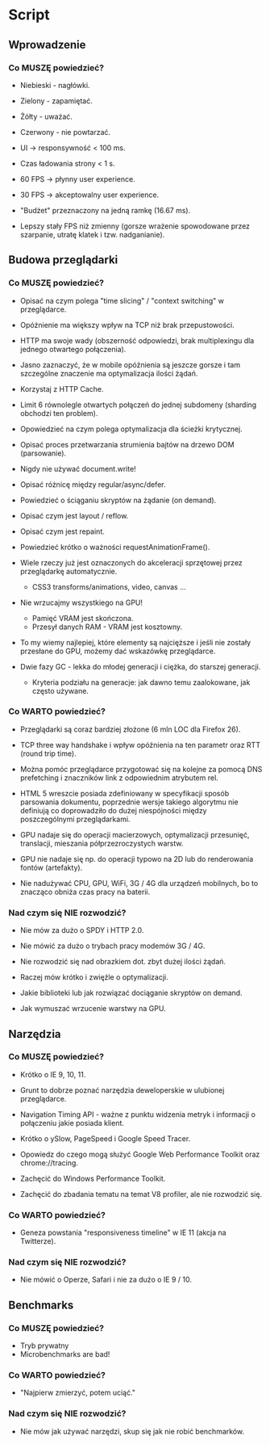 # Script

## Wprowadzenie

### Co MUSZĘ powiedzieć?

- Niebieski - nagłówki.
- Zielony - zapamiętać.
- Żółty - uważać.
- Czerwony - nie powtarzać.

- UI -> responsywność < 100 ms.
- Czas ładowania strony < 1 s.

- 60 FPS -> płynny user experience.
- 30 FPS -> akceptowalny user experience.
- "Budżet" przeznaczony na jedną ramkę (16.67 ms).

- Lepszy stały FPS niż zmienny (gorsze wrażenie spowodowane przez szarpanie, utratę klatek i tzw. nadganianie).

## Budowa przeglądarki

### Co MUSZĘ powiedzieć?

- Opisać na czym polega "time slicing" / "context switching" w przeglądarce.

- Opóźnienie ma większy wpływ na TCP niż brak przepustowości.
- HTTP ma swoje wady (obszerność odpowiedzi, brak multiplexingu dla jednego otwartego połączenia).

- Jasno zaznaczyć, że w mobile opóźnienia są jeszcze gorsze i tam szczególne znaczenie ma optymalizacja ilości żądań.

- Korzystaj z HTTP Cache.
- Limit 6 równolegle otwartych połączeń do jednej subdomeny (sharding obchodzi ten problem).

- Opowiedzieć na czym polega optymalizacja dla ścieżki krytycznej.

- Opisać proces przetwarzania strumienia bajtów na drzewo DOM (parsowanie).
- Nigdy nie używać document.write!

- Opisać różnicę między regular/async/defer.
- Powiedzieć o ściąganiu skryptów na żądanie (on demand).

- Opisać czym jest layout / reflow.

- Opisać czym jest repaint.

- Powiedzieć krótko o ważności requestAnimationFrame().

- Wiele rzeczy już jest oznaczonych do akceleracji sprzętowej przez przeglądarkę automatycznie.
  - CSS3 transforms/animations, video, canvas ...
- Nie wrzucajmy wszystkiego na GPU!
  - Pamięć VRAM jest skończona.
  - Przesył danych RAM - VRAM jest kosztowny.
- To my wiemy najlepiej, które elementy są najcięższe i jeśli nie zostały przesłane do GPU, możemy dać wskazówkę przeglądarce.

- Dwie fazy GC - lekka do młodej generacji i ciężka, do starszej generacji.
  - Kryteria podziału na generacje: jak dawno temu zaalokowane, jak często używane.

### Co WARTO powiedzieć?

- Przeglądarki są coraz bardziej złożone (6 mln LOC dla Firefox 26).

- TCP three way handshake i wpływ opóźnienia na ten parametr oraz RTT (round trip time).

- Można pomóc przeglądarce przygotować się na kolejne za pomocą DNS prefetching i znaczników link z odpowiednim atrybutem rel.

- HTML 5 wreszcie posiada zdefiniowany w specyfikacji sposób parsowania dokumentu, poprzednie wersje takiego algorytmu nie
  definiują co doprowadziło do dużej niespójności między poszczególnymi przeglądarkami.

- GPU nadaje się do operacji macierzowych, optymalizacji przesunięć, translacji, mieszania półprzezroczystych warstw.
- GPU nie nadaje się np. do operacji typowo na 2D lub do renderowania fontów (artefakty).

- Nie nadużywać CPU, GPU, WiFi, 3G / 4G dla urządzeń mobilnych, bo to znacząco obniża czas pracy na baterii.

### Nad czym się NIE rozwodzić?

- Nie mów za dużo o SPDY i HTTP 2.0.

- Nie mówić za dużo o trybach pracy modemów 3G / 4G.

- Nie rozwodzić się nad obrazkiem dot. zbyt dużej ilości żądań.
- Raczej mów krótko i zwięźle o optymalizacji.

- Jakie biblioteki lub jak rozwiązać dociąganie skryptów on demand.

- Jak wymuszać wrzucenie warstwy na GPU.

## Narzędzia

### Co MUSZĘ powiedzieć?

- Krótko o IE 9, 10, 11.

- Grunt to dobrze poznać narzędzia deweloperskie w ulubionej przeglądarce.

- Navigation Timing API - ważne z punktu widzenia metryk i informacji o połączeniu jakie posiada klient.

- Krótko o ySlow, PageSpeed i Google Speed Tracer.

- Opowiedz do czego mogą służyć Google Web Performance Toolkit oraz chrome://tracing.

- Zachęcić do Windows Performance Toolkit.

- Zachęcić do zbadania tematu na temat V8 profiler, ale nie rozwodzić się.

### Co WARTO powiedzieć?

- Geneza powstania "responsiveness timeline" w IE 11 (akcja na Twitterze).

### Nad czym się NIE rozwodzić?

- Nie mówić o Operze, Safari i nie za dużo o IE 9 / 10.

## Benchmarks

### Co MUSZĘ powiedzieć?

- Tryb prywatny
- Microbenchmarks are bad!

### Co WARTO powiedzieć?

- "Najpierw zmierzyć, potem uciąć."

### Nad czym się NIE rozwodzić?

- Nie mów jak używać narzędzi, skup się jak nie robić benchmarków.